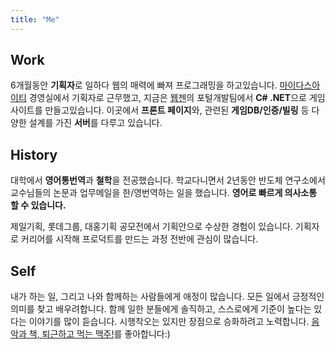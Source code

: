 ```yaml
---
title: "Me"
---
```



## Work

6개월동안 **기획자**로 일하다 웹의 매력에 빠져 프로그래밍을 하고있습니다. [마이다스아이티](http://www.midasit.com/) 경영실에서 기획자로 근무했고, 지금은 [웹젠](http://company.webzen.com)의 포털개발팀에서 **C# .NET**으로 게임사이트를 만들고있습니다. 이곳에서 **프론트 페이지**와, 관련된 **게임DB/인증/빌링** 등 다양한 설계를 가진 **서버**를 다루고 있습니다.

## History

대학에서 **영어통번역**과 **철학**을 전공했습니다. 학교다니면서 2년동안 반도체 연구소에서 교수님들의 논문과 업무메일을 한/영번역하는 일을 했습니다. **영어로 빠르게 의사소통 할 수 있습니다.**

제일기획, 롯데그룹, 대홍기획 공모전에서 기획안으로 수상한 경험이 있습니다. 기획자로 커리어를 시작해 프로덕트를 만드는 과정 전반에 관심이 많습니다.

## Self

내가 하는 일, 그리고 나와 함께하는 사람들에게 애정이 많습니다. 모든 일에서 긍정적인 의미를 찾고 배우려합니다. 함께 일한 분들에게 솔직하고, 스스로에게 기준이 높다는 있다는 이야기를 많이 듣습니다. 시행착오는 있지만 장점으로 승화하려고 노력합니다. <u>음악과 책, 퇴근하고 먹는 맥주!</u>를 좋아합니다:)
